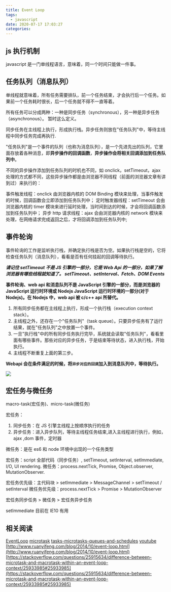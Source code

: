 ```yaml
---
title: Event Loop
tags:
  - javascript
date: 2020-07-17 17:03:27
categories:
---
```


## js 执行机制

javascript 是一门单线程语言，意味着，同一个时间只能做一件事。

## 任务队列（消息队列）

单线程就意味着，所有任务需要排队，前一个任务结束，才会执行后一个任务。如果前一个任务耗时很长，后一个任务就不得不一直等着。

所有任务可以分成两种：一种是同步任务（synchronous），另一种是异步任务（asynchronous）。 暂时这么定义。

同步任务在主线程上执行，形成执行栈。异步任务则放在"任务队列"中，等待主线程中同步任务完成再执行.

"任务队列"是一个事件的队列（也称为消息队列），是一个先进先出的队列，它里面存放着各种消息，即**异步操作的回调函数**，**异步操作会将相关回调添加到任务队列中**。

不同的异步操作添加到任务队列的时机也不同，如 onclick，setTimeout，ajax 处理的方式都不同，这些异步操作都是由浏览器不同线程（前面的浏览器文章有讲到过）来执行的：

事件触发线程：onclick 由浏览器内核的 DOM Binding 模块来处理，当事件触发的时候，回调函数会立即添加到任务队列中；
定时触发器线程：setTimeout 会由浏览器内核的 timer 模块来进行延时处理，当时间到达的时候，才会将回调函数添加到任务队列中；
异步 http 请求线程：ajax 会由浏览器内核的 network 模块来处理，在网络请求完成返回之后，才将回调添加到任务队列中;

## 事件轮询

事件轮询的工作是监听执行栈，并确定执行栈是否为空。如果执行栈是空的，它将检查任务队列（消息队列），看看是否有任何挂起的回调等待执行。

**_请记住 setTimeout 不是 JS 引擎的一部分，它是 Web Api 的一部分，如果了解浏览器有哪些线程就知道了。 setTimeout、setInterval、Fetch、DOM Events_**

**事件轮询、web api 和消息队列不是 JavaScript 引擎的一部分，而是浏览器的 JavaScript 运行时环境或 Nodejs JavaScript 运行时环境的一部分(对于 Nodejs)。在 Nodejs 中，web api 被 c/c++ api 所替代。**

<!-- 1. JS 引擎线程会维护一个执行栈，同步代码会依次加入到执行栈中依次执行并出栈。
2. JS 引擎线程遇到异步函数，会将异步函数交给相应的 Webapi，而继续执行后面的任务。
3. Webapi 会在条件满足的时候，将`异步对应的回调`加入到消息队列中，等待执行。
4. 执行栈为空时，JS 引擎线程会去取消息队列中的回调函数（如果有的话），并加入到执行栈中执行。
5. 完成后出栈，执行栈再次为空，重复上面的操作，这就是事件循环(event loop)机制。 -->

1. 所有同步任务都在主线程上执行，形成一个执行栈（execution context stack）。
2. 主线程之外，还存在一个"任务队列"（task queue）。只要异步任务有了运行结果，就在"任务队列"之中放置一个事件。
3. 一旦"执行栈"中的所有同步任务执行完毕，系统就会读取"任务队列"，看看里面有哪些事件。那些对应的异步任务，于是结束等待状态，进入执行栈，开始执行。
4. 主线程不断重复上面的第三步。

**Webapi 会在条件满足的时候，将`异步对应的回调`加入到消息队列中，等待执行。**

![](/images/eventLoop.webp)

## 宏任务与微任务

macro-task(宏任务)、micro-task(微任务)

宏任务：

1. 同步任务：在 JS 引擎主线程上按顺序执行的任务
2. 异步任务：进入异步队列，等待主线程任务结束,进入主线程进行执行，例如，ajax ,dom 事件，定时器

微任务：是在 es6 和 node 环境中出现的一个任务类型

<!-- 现在标准称呼可以认为是 tasks 和 jobs -->

宏任务：script 全部代码（同步任务）, setTimeout, setInterval, setImmediate, I/O, UI rendering.
微任务：process.nextTick, Promise, Object.observer, MutationObserver.

宏任务优先级：主代码块 > setImmediate > MessageChannel > setTimeout / setInterval
微任务优先级：process.nextTick > Promise > MutationObserver

宏任务同步任务 > 微任务 > 宏任务异步任务

setImmediate 目前在 IE10 有用

<!--
除了广义的同步任务和异步任务，其实对异步任务还有更细致的划分
macro-task(宏任务)和 microtask（微任务）属于对异步任务的分类，不同的 API 注册的异步任务会依次进入自身对应的队列中，然后等待 Event Loop 将它们依次压入执行栈中执行。
微任务和宏任务皆为异步任务，但是他们将进入两个不同的异步队列里，而且微任务队列的优先级比宏任务的优先级要高。 -->

<!-- 我理解的 eventloop:
在 JS 引擎主线程执行过程中：

1. 首先执行宏任务的同步任务，在主线程上形成一个执行栈；
2. 当执行栈中的函数调用到一些异步执行的 API （例如异步 Ajax，DOM 事件，setTimeout 等 API），则会开启对应的线程（ Http 异步请求线程，事件触发线程和定时器触发线程）进行监控和控制
3. 当异步任务的事件满足触发条件时，对应的线程则会把该事件的处理函数推进任务队列( task queue )中，等待主线程读取执行
4. 当 JS 引擎主线程上的任务执行完毕，则会读取任务队列中的事件，将任务队列中的事件任务推进主线程中，按任务队列顺序执行
5. 当 JS 引擎主线程上的任务执行完毕后，则会再次读取任务队列中的事件任务，如此循环，这就是事件循环（ Event Loop ）的过程 -->

<!-- ## setTimeout

**setTimeout(fn,0)的含义是，指定某个任务在主线程最早可得的空闲时间执行，也就是说，尽可能早得执行。它在"任务队列"的尾部添加一个事件，因此要等到同步任务和"任务队列"现有的事件都处理完，才会得到执行。**

HTML5 标准规定了 setTimeout()的第二个参数的最小值（最短间隔），不得低于 4 毫秒，如果低于这个值，就会自动增加。在此之前，老版本的浏览器都将最短间隔设为 10 毫秒。另外，对于那些 DOM 的变动（尤其是涉及页面重新渲染的部分），通常不会立即执行，而是每 16 毫秒执行一次。这时使用 requestAnimationFrame()的效果要好于 setTimeout()。

需要注意的是，setTimeout()只是将事件插入了"任务队列"，必须等到当前代码（执行栈）执行完，主线程才会去执行它指定的回调函数。要是当前代码耗时很长，有可能要等很久，所以并没有办法保证，回调函数一定会在 setTimeout()指定的时间执行。 -->

## 相关阅读

[EventLoop](https://javascript.info/event-loop)
[microtask](https://javascript.info/microtask-queue)
[tasks-microtasks-queues-and-schedules](https://jakearchibald.com/2015/tasks-microtasks-queues-and-schedules/)
[youtube](https://www.youtube.com/watch?v=8aGhZQkoFbQ)
[http://www.ruanyifeng.com/blog/2014/10/event-loop.html](http://www.ruanyifeng.com/blog/2014/10/event-loop.html)
[https://stackoverflow.com/questions/25915634/difference-between-microtask-and-macrotask-within-an-event-loop-context/25933985#25933985](https://stackoverflow.com/questions/25915634/difference-between-microtask-and-macrotask-within-an-event-loop-context/25933985#25933985)

<!-- [http://www.brandhuang.com/article/1576067877012](http://www.brandhuang.com/article/1576067877012) -->

<!-- [事件轮训](https://segmentfault.com/a/1190000020400736)
[event loop](https://www.jianshu.com/p/de7aba994523)
[https://github.com/Advanced-Frontend/Daily-Interview-Question/issues/7](https://github.com/Advanced-Frontend/Daily-Interview-Question/issues/7)
[https://github.com/gauseen/blog/issues/6](https://github.com/gauseen/blog/issues/6)
[https://www.cnblogs.com/jiangyuzhen/p/11064408.html](https://www.cnblogs.com/jiangyuzhen/p/11064408.html)
[https://www.ruphi.cn/archives/350/](https://www.ruphi.cn/archives/350/) -->
